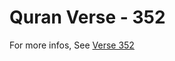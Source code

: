 # Quran Verse - 352 

For more infos, See [Verse 352](https://www.quranbookk.com/quran/search?q=352)
